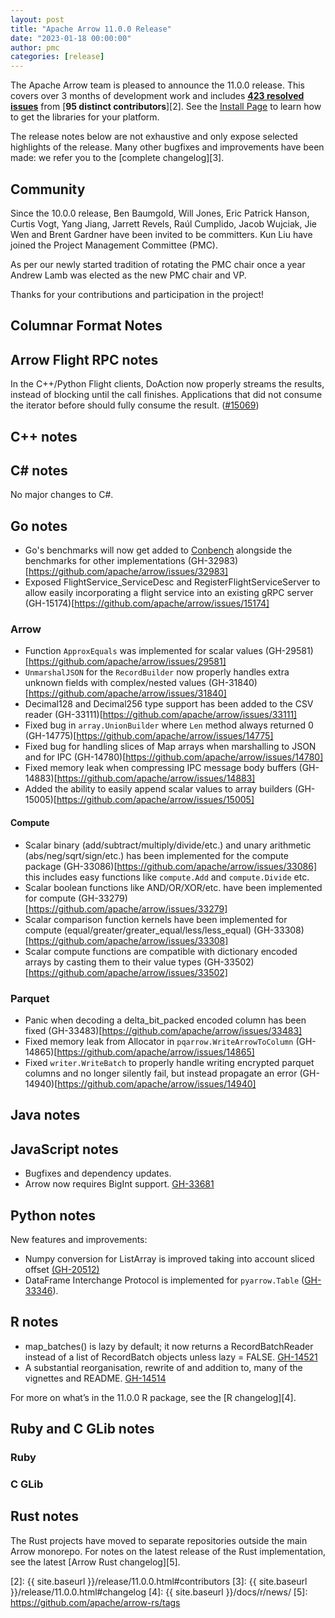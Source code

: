 ```yaml
---
layout: post
title: "Apache Arrow 11.0.0 Release"
date: "2023-01-18 00:00:00"
author: pmc
categories: [release]
---
```

<!--
{% comment %}
Licensed to the Apache Software Foundation (ASF) under one or more
contributor license agreements.  See the NOTICE file distributed with
this work for additional information regarding copyright ownership.
The ASF licenses this file to you under the Apache License, Version 2.0
(the "License"); you may not use this file except in compliance with
the License.  You may obtain a copy of the License at

http://www.apache.org/licenses/LICENSE-2.0

Unless required by applicable law or agreed to in writing, software
distributed under the License is distributed on an "AS IS" BASIS,
WITHOUT WARRANTIES OR CONDITIONS OF ANY KIND, either express or implied.
See the License for the specific language governing permissions and
limitations under the License.
{% endcomment %}
-->


The Apache Arrow team is pleased to announce the 11.0.0 release. This covers
over 3 months of development work and includes [**423 resolved issues**][1]
from [**95 distinct contributors**][2]. See the [Install Page](https://arrow.apache.org/install/)
to learn how to get the libraries for your platform.

The release notes below are not exhaustive and only expose selected highlights
of the release. Many other bugfixes and improvements have been made: we refer
you to the [complete changelog][3].

## Community

Since the 10.0.0 release, Ben Baumgold, Will Jones, Eric Patrick Hanson,
Curtis Vogt, Yang Jiang, Jarrett Revels, Raúl Cumplido, Jacob Wujciak,
Jie Wen and Brent Gardner have been invited to be committers.
Kun Liu have joined the Project Management Committee (PMC).

As per our newly started tradition of rotating the PMC chair once a year
Andrew Lamb was elected as the new PMC chair and VP.

Thanks for your contributions and participation in the project!

## Columnar Format Notes

## Arrow Flight RPC notes

In the C++/Python Flight clients, DoAction now properly streams the results, instead of blocking until the call finishes. Applications that did not consume the iterator before should fully consume the result. ([#15069](https://github.com/apache/arrow/issues/15069))

## C++ notes

## C# notes

No major changes to C#.

## Go notes
* Go's benchmarks will now get added to [Conbench](https://conbench.ursa.dev) alongside the benchmarks for other implementations (GH-32983)[https://github.com/apache/arrow/issues/32983]
* Exposed FlightService_ServiceDesc and RegisterFlightServiceServer to allow easily incorporating a flight service into an existing gRPC server (GH-15174)[https://github.com/apache/arrow/issues/15174]

### Arrow
* Function `ApproxEquals` was implemented for scalar values (GH-29581)[https://github.com/apache/arrow/issues/29581]
* `UnmarshalJSON` for the `RecordBuilder` now properly handles extra unknown fields with complex/nested values (GH-31840)[https://github.com/apache/arrow/issues/31840]
* Decimal128 and Decimal256 type support has been added to the CSV reader (GH-33111)[https://github.com/apache/arrow/issues/33111]
* Fixed bug in `array.UnionBuilder` where `Len` method always returned 0 (GH-14775)[https://github.com/apache/arrow/issues/14775]
* Fixed bug for handling slices of Map arrays when marshalling to JSON and for IPC (GH-14780)[https://github.com/apache/arrow/issues/14780]
* Fixed memory leak when compressing IPC message body buffers (GH-14883)[https://github.com/apache/arrow/issues/14883]
* Added the ability to easily append scalar values to array builders (GH-15005)[https://github.com/apache/arrow/issues/15005]

#### Compute
* Scalar binary (add/subtract/multiply/divide/etc.) and unary arithmetic (abs/neg/sqrt/sign/etc.) has been implemented for the compute package  (GH-33086)[https://github.com/apache/arrow/issues/33086] this includes easy functions like `compute.Add` and `compute.Divide` etc.
* Scalar boolean functions like AND/OR/XOR/etc. have been implemented for compute (GH-33279)[https://github.com/apache/arrow/issues/33279]
* Scalar comparison function kernels have been implemented for compute (equal/greater/greater_equal/less/less_equal) (GH-33308)[https://github.com/apache/arrow/issues/33308]
* Scalar compute functions are compatible with dictionary encoded arrays by casting them to their value types (GH-33502)[https://github.com/apache/arrow/issues/33502]

### Parquet
* Panic when decoding a delta_bit_packed encoded column has been fixed (GH-33483)[https://github.com/apache/arrow/issues/33483]
* Fixed memory leak from Allocator in `pqarrow.WriteArrowToColumn` (GH-14865)[https://github.com/apache/arrow/issues/14865]
* Fixed `writer.WriteBatch` to properly handle writing encrypted parquet columns and no longer silently fail, but instead propagate an error (GH-14940)[https://github.com/apache/arrow/issues/14940]

## Java notes

## JavaScript notes

* Bugfixes and dependency updates.
* Arrow now requires BigInt support. [GH-33681](https://github.com/apache/arrow/pull/33682)

## Python notes

New features and improvements:

* Numpy conversion for ListArray is improved taking into account sliced offset [(GH-20512)](https://github.com/apache/arrow/issues/20512)
* DataFrame Interchange Protocol is implemented for ``pyarrow.Table`` ([GH-33346](https://github.com/apache/arrow/issues/33346)).

## R notes
* map_batches() is lazy by default; it now returns a RecordBatchReader instead of a list of RecordBatch objects unless lazy = FALSE. [GH-14521](https://github.com/apache/arrow/issues/14521)
* A substantial reorganisation, rewrite of and addition to, many of the vignettes and README. [GH-14514](https://github.com/apache/arrow/issues/14514)

For more on what’s in the 11.0.0 R package, see the [R changelog][4].

## Ruby and C GLib notes

### Ruby

### C GLib

## Rust notes

The Rust projects have moved to separate repositories outside the
main Arrow monorepo. For notes on the latest release of the Rust
implementation, see the latest [Arrow Rust changelog][5].

[1]: https://github.com/apache/arrow/milestone/1?closed=1
[2]: {{ site.baseurl }}/release/11.0.0.html#contributors
[3]: {{ site.baseurl }}/release/11.0.0.html#changelog
[4]: {{ site.baseurl }}/docs/r/news/
[5]: https://github.com/apache/arrow-rs/tags